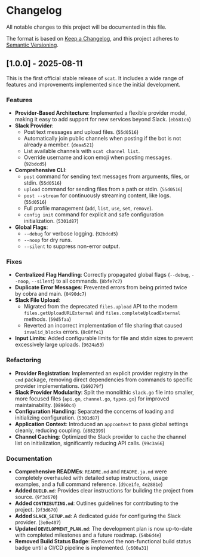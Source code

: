 # Changelog

All notable changes to this project will be documented in this file.

The format is based on [Keep a Changelog](https://keepachangelog.com/en/1.0.0/),
and this project adheres to [Semantic Versioning](https://semver.org/spec/v2.0.0.html).

## [1.0.0] - 2025-08-11

This is the first official stable release of `scat`. It includes a wide range of features and improvements implemented since the initial development.

### Features
- **Provider-Based Architecture**: Implemented a flexible provider model, making it easy to add support for new services beyond Slack. (`eb581c6`)
- **Slack Provider**:
    -   Post text messages and upload files. (`55d0516`)
    -   Automatically join public channels when posting if the bot is not already a member. (`deaa521`)
    -   List available channels with `scat channel list`.
    -   Override username and icon emoji when posting messages. (`92bdcd5`)
- **Comprehensive CLI**:
    -   `post` command for sending text messages from arguments, files, or stdin. (`55d0516`)
    -   `upload` command for sending files from a path or stdin. (`55d0516`)
    -   `post --stream` for continuously streaming content, like logs. (`55d0516`)
    -   Full profile management (`add`, `list`, `use`, `set`, `remove`).
    -   `config init` command for explicit and safe configuration initialization. (`5301d87`)
- **Global Flags**:
    -   `--debug` for verbose logging. (`92bdcd5`)
    -   `--noop` for dry runs.
    -   `--silent` to suppress non-error output.

### Fixes
- **Centralized Flag Handling**: Correctly propagated global flags (`--debug`, `--noop`, `--silent`) to all commands. (`8bfe7c7`)
- **Duplicate Error Messages**: Prevented errors from being printed twice by cobra and main. (`0490dc7`)
- **Slack File Upload**:
    -   Migrated from the deprecated `files.upload` API to the modern `files.getUploadURLExternal` and `files.completeUploadExternal` methods. (`59d5faa`)
    -   Reverted an incorrect implementation of file sharing that caused `invalid_blocks` errors. (`8c8ffe1`)
- **Input Limits**: Added configurable limits for file and stdin sizes to prevent excessively large uploads. (`9624a53`)

### Refactoring
- **Provider Registration**: Implemented an explicit provider registry in the `cmd` package, removing direct dependencies from commands to specific provider implementations. (`169279f`)
- **Slack Provider Modularity**: Split the monolithic `slack.go` file into smaller, more focused files (`api.go`, `channel.go`, `types.go`) for improved maintainability. (`08960c4`)
- **Configuration Handling**: Separated the concerns of loading and initializing configuration. (`5301d87`)
- **Application Context**: Introduced an `appcontext` to pass global settings cleanly, reducing coupling. (`d882399`)
- **Channel Caching**: Optimized the Slack provider to cache the channel list on initialization, significantly reducing API calls. (`99c3a66`)

### Documentation
- **Comprehensive READMEs**: `README.md` and `README.ja.md` were completely overhauled with detailed setup instructions, usage examples, and a full command reference. (`d9ce1fe`, `4e2881e`)
- **Added `BUILD.md`**: Provides clear instructions for building the project from source. (`9f3d670`)
- **Added `CONTRIBUTING.md`**: Outlines guidelines for contributing to the project. (`9f3d670`)
- **Added `SLACK_SETUP.md`**: A dedicated guide for configuring the Slack provider. (`3e0e407`)
- **Updated `DEVELOPMENT_PLAN.md`**: The development plan is now up-to-date with completed milestones and a future roadmap. (`54b6d4e`)
- **Removed Build Status Badge**: Removed the non-functional build status badge until a CI/CD pipeline is implemented. (`c600a31`)
